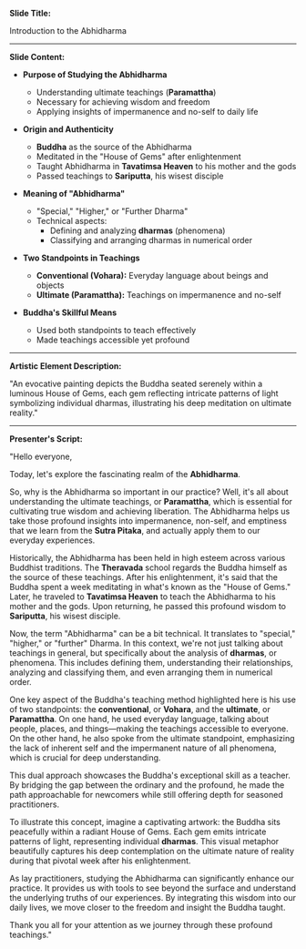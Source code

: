 **Slide Title:**

Introduction to the Abhidharma

---

**Slide Content:**

- **Purpose of Studying the Abhidharma**
  - Understanding ultimate teachings (**Paramattha**)
  - Necessary for achieving wisdom and freedom
  - Applying insights of impermanence and no-self to daily life

- **Origin and Authenticity**
  - **Buddha** as the source of the Abhidharma
  - Meditated in the "House of Gems" after enlightenment
  - Taught Abhidharma in **Tavatimsa Heaven** to his mother and the gods
  - Passed teachings to **Sariputta**, his wisest disciple

- **Meaning of "Abhidharma"**
  - "Special," "Higher," or "Further Dharma"
  - Technical aspects:
    - Defining and analyzing **dharmas** (phenomena)
    - Classifying and arranging dharmas in numerical order

- **Two Standpoints in Teachings**
  - **Conventional (Vohara):** Everyday language about beings and objects
  - **Ultimate (Paramattha):** Teachings on impermanence and no-self

- **Buddha's Skillful Means**
  - Used both standpoints to teach effectively
  - Made teachings accessible yet profound

---

**Artistic Element Description:**

"An evocative painting depicts the Buddha seated serenely within a luminous House of Gems, each gem reflecting intricate patterns of light symbolizing individual dharmas, illustrating his deep meditation on ultimate reality."

---

**Presenter's Script:**

"Hello everyone,

Today, let's explore the fascinating realm of the **Abhidharma**.

So, why is the Abhidharma so important in our practice? Well, it's all about understanding the ultimate teachings, or **Paramattha**, which is essential for cultivating true wisdom and achieving liberation. The Abhidharma helps us take those profound insights into impermanence, non-self, and emptiness that we learn from the **Sutra Pitaka**, and actually apply them to our everyday experiences.

Historically, the Abhidharma has been held in high esteem across various Buddhist traditions. The **Theravada** school regards the Buddha himself as the source of these teachings. After his enlightenment, it's said that the Buddha spent a week meditating in what's known as the "House of Gems." Later, he traveled to **Tavatimsa Heaven** to teach the Abhidharma to his mother and the gods. Upon returning, he passed this profound wisdom to **Sariputta**, his wisest disciple.

Now, the term "Abhidharma" can be a bit technical. It translates to "special," "higher," or "further" Dharma. In this context, we're not just talking about teachings in general, but specifically about the analysis of **dharmas**, or phenomena. This includes defining them, understanding their relationships, analyzing and classifying them, and even arranging them in numerical order.

One key aspect of the Buddha's teaching method highlighted here is his use of two standpoints: the **conventional**, or **Vohara**, and the **ultimate**, or **Paramattha**. On one hand, he used everyday language, talking about people, places, and things—making the teachings accessible to everyone. On the other hand, he also spoke from the ultimate standpoint, emphasizing the lack of inherent self and the impermanent nature of all phenomena, which is crucial for deep understanding.

This dual approach showcases the Buddha's exceptional skill as a teacher. By bridging the gap between the ordinary and the profound, he made the path approachable for newcomers while still offering depth for seasoned practitioners.

To illustrate this concept, imagine a captivating artwork: the Buddha sits peacefully within a radiant House of Gems. Each gem emits intricate patterns of light, representing individual **dharmas**. This visual metaphor beautifully captures his deep contemplation on the ultimate nature of reality during that pivotal week after his enlightenment.

As lay practitioners, studying the Abhidharma can significantly enhance our practice. It provides us with tools to see beyond the surface and understand the underlying truths of our experiences. By integrating this wisdom into our daily lives, we move closer to the freedom and insight the Buddha taught.

Thank you all for your attention as we journey through these profound teachings."